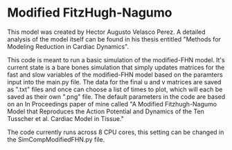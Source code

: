 # Modified FitzHugh-Nagumo
This model was created by Hector Augusto Velasco Perez. A detailed analysis of the model itself can be found in his thesis entitled "Methods for Modeling Reduction in Cardiac Dynamics".

This code is meant to run a basic simulation of the modified-FHN model. It's current state is a bare bones simulation that simply updates matrices for the fast and slow variables of the modified-FHN model based on the paramters input into the main.py file. The data for the final u and v matrices are saved as ".txt" files and once can choose a list of times to plot, which will each be saved as their own ".png" file. The default parameters in the code are based on an In Proceedings paper of mine called "A Modified Fitzhugh-Nagumo Model that Reproduces the Action Potential and Dynamics of the Ten Tusscher et al. Cardiac Model in Tissue."

The code currently runs across 8 CPU cores, this setting can be changed in the SimCompModifiedFHN.py file.
